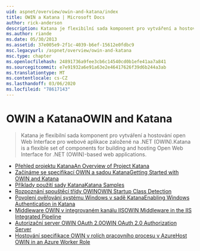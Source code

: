 ```yaml
---
uid: aspnet/overview/owin-and-katana/index
title: OWIN a Katana | Microsoft Docs
author: rick-anderson
description: Katana je flexibilní sada komponent pro vytváření a hostování open Web Interface pro webové aplikace založené na .NET (OWIN).
ms.author: riande
ms.date: 05/30/2013
ms.assetid: 37e005e9-2f1c-4039-b6ef-15612e0fdbc9
msc.legacyurl: /aspnet/overview/owin-and-katana
msc.type: chapter
ms.openlocfilehash: 24891736a9fee3cb6c14540cd0b1efe41aa7a841
ms.sourcegitcommit: e7e91932a6e91a63e2e46417626f39d6b244a3ab
ms.translationtype: MT
ms.contentlocale: cs-CZ
ms.lasthandoff: 03/06/2020
ms.locfileid: "78617143"
---
```

# <a name="owin-and-katana"></a><span data-ttu-id="1740e-103">OWIN a Katana</span><span class="sxs-lookup"><span data-stu-id="1740e-103">OWIN and Katana</span></span>

> <span data-ttu-id="1740e-104">Katana je flexibilní sada komponent pro vytváření a hostování open Web Interface pro webové aplikace založené na .NET (OWIN).</span><span class="sxs-lookup"><span data-stu-id="1740e-104">Katana is a flexible set of components for building and hosting Open Web Interface for .NET (OWIN)-based web applications.</span></span>

- [<span data-ttu-id="1740e-105">Přehled projektu Katana</span><span class="sxs-lookup"><span data-stu-id="1740e-105">An Overview of Project Katana</span></span>](an-overview-of-project-katana.md)
- [<span data-ttu-id="1740e-106">Začínáme se specifikací OWIN a sadou Katana</span><span class="sxs-lookup"><span data-stu-id="1740e-106">Getting Started with OWIN and Katana</span></span>](getting-started-with-owin-and-katana.md)
- [<span data-ttu-id="1740e-107">Příklady použití sady Katana</span><span class="sxs-lookup"><span data-stu-id="1740e-107">Katana Samples</span></span>](katana-samples.md)
- [<span data-ttu-id="1740e-108">Rozpoznání spouštěcí třídy OWIN</span><span class="sxs-lookup"><span data-stu-id="1740e-108">OWIN Startup Class Detection</span></span>](owin-startup-class-detection.md)
- [<span data-ttu-id="1740e-109">Povolení ověřování systému Windows v sadě Katana</span><span class="sxs-lookup"><span data-stu-id="1740e-109">Enabling Windows Authentication in Katana</span></span>](enabling-windows-authentication-in-katana.md)
- [<span data-ttu-id="1740e-110">Middleware OWIN v integrovaném kanálu IIS</span><span class="sxs-lookup"><span data-stu-id="1740e-110">OWIN Middleware in the IIS Integrated Pipeline</span></span>](owin-middleware-in-the-iis-integrated-pipeline.md)
- [<span data-ttu-id="1740e-111">Autorizační server OWIN OAuth 2.0</span><span class="sxs-lookup"><span data-stu-id="1740e-111">OWIN OAuth 2.0 Authorization Server</span></span>](owin-oauth-20-authorization-server.md)
- [<span data-ttu-id="1740e-112">Hostování specifikace OWIN v rolích pracovního procesu v Azure</span><span class="sxs-lookup"><span data-stu-id="1740e-112">Host OWIN in an Azure Worker Role</span></span>](host-owin-in-an-azure-worker-role.md)
